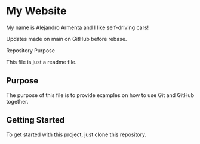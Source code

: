 # My Website

My name is Alejandro Armenta and I like self-driving cars!

Updates made on main on GitHub before rebase.

Repository Purpose

This file is just a readme file.

## Purpose

The purpose of this file is to provide examples on how to use Git and GitHub together.

## Getting Started

To get started with this project, just clone this repository.
